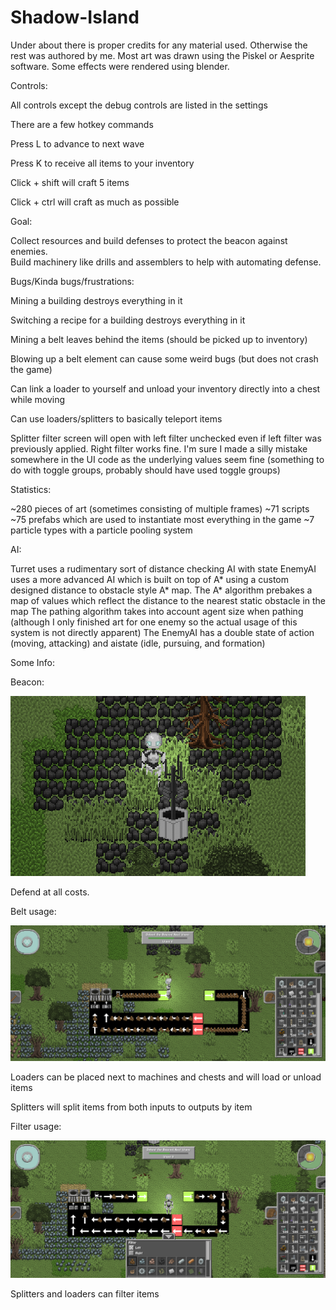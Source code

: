 # Shadow-Island

Under about there is proper credits for any material used.  Otherwise the rest was authored by me.  Most art was drawn using the Piskel or Aesprite software.
Some effects were rendered using blender.

Controls:

All controls except the debug controls are listed in the settings

There are a few hotkey commands

Press L to advance to next wave

Press K to receive all items to your inventory

Click + shift will craft 5 items

Click + ctrl will craft as much as possible


Goal:

Collect resources and build defenses to protect the beacon against enemies.  
Build machinery like drills and assemblers to help with automating defense.


Bugs/Kinda bugs/frustrations:

Mining a building destroys everything in it

Switching a recipe for a building destroys everything in it

Mining a belt leaves behind the items (should be picked up to inventory)

Blowing up a belt element can cause some weird bugs (but does not crash the game)

Can link a loader to yourself and unload your inventory directly into a chest while moving

Can use loaders/splitters to basically teleport items

Splitter filter screen will open with left filter unchecked even if left filter was previously applied.  Right filter works fine.  I'm sure I made a silly mistake somewhere in the UI code as the underlying values seem fine (something to do with toggle groups, probably should have used toggle groups)


Statistics:

~280 pieces of art (sometimes consisting of multiple frames)
~71 scripts
~75 prefabs which are used to instantiate most everything in the game
~7 particle types with a particle pooling system


AI:

Turret uses a rudimentary sort of distance checking AI with state
EnemyAI uses a more advanced AI which is built on top of A* using a custom designed distance to obstacle style A* map.
  The A* algorithm prebakes a map of values which reflect the distance to the nearest static obstacle in the map
  The pathing algorithm takes into account agent size when pathing (although I only finished art for one enemy so the actual usage of this system is not directly apparent)
  The EnemyAI has a double state of action (moving, attacking) and aistate (idle, pursuing, and formation)
  
  
Some Info:

Beacon:

![alt text](https://github.com/dionvc/Shadow-Island/blob/main/beacon.PNG?raw=true)

Defend at all costs.

Belt usage:

![alt text](https://github.com/dionvc/Shadow-Island/blob/main/beltusage.PNG?raw=true)

Loaders can be placed next to machines and chests and will load or unload items

Splitters will split items from both inputs to outputs by item

Filter usage:

![alt text](https://github.com/dionvc/Shadow-Island/blob/main/filterusage.PNG?raw=true)

Splitters and loaders can filter items
